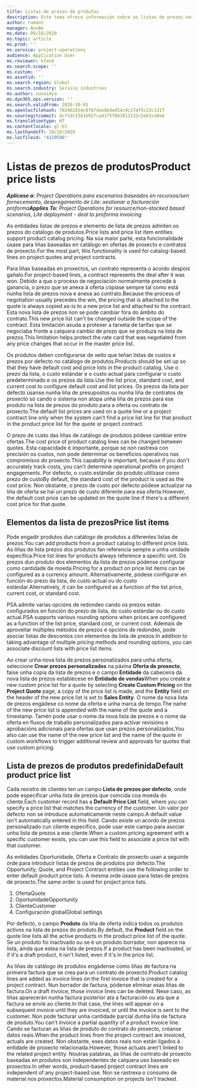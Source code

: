 ```yaml
---
title: Listas de prezos de produtos
description: Este tema ofrece información sobre as listas de prezos nos prezos do catálogo empregados para ofertas e contratos de proxectos.
author: rumant
manager: AnnBe
ms.date: 09/18/2020
ms.topic: article
ms.prod: ''
ms.service: project-operations
audience: Application User
ms.reviewer: kfend
ms.search.scope: ''
ms.custom: ''
ms.assetid: ''
ms.search.region: Global
ms.search.industry: Service industries
ms.author: suvaidya
ms.dyn365.ops.version: ''
ms.search.validFrom: 2020-10-01
ms.openlocfilehash: 702402854c0787dae0bde854c9c274f5c23c131f
ms.sourcegitcommit: 4cf1dc1561b92fca4175f0b3813133c5e63ce8e6
ms.translationtype: HT
ms.contentlocale: gl-ES
ms.lasthandoff: 10/28/2020
ms.locfileid: "4119596"
---
```

# <a name="product-price-lists"></a><span data-ttu-id="196bb-103">Listas de prezos de produtos</span><span class="sxs-lookup"><span data-stu-id="196bb-103">Product price lists</span></span>

<span data-ttu-id="196bb-104">_**Aplícase a:** Project Operations para escenarios baseados en recursos/sen fornecemento, despregamento de Lite: xestionar a facturación proforma_</span><span class="sxs-lookup"><span data-stu-id="196bb-104">_**Applies To:** Project Operations for resource/non-stocked based scenarios, Lite deployment - deal to proforma invoicing_</span></span>

<span data-ttu-id="196bb-105">As entidades listas de prezos e elemento de lista de prezos admiten os prezos do catálogo de produtos.</span><span class="sxs-lookup"><span data-stu-id="196bb-105">Price lists and price list item entities support product catalog pricing.</span></span> <span data-ttu-id="196bb-106">Na súa maior parte, esta funcionalidade úsase para liñas baseadas en catálogo en ofertas de proxecto e contratos de proxecto.</span><span class="sxs-lookup"><span data-stu-id="196bb-106">For the most part, this functionality is used for catalog-based lines on project quotes and project contracts.</span></span>

<span data-ttu-id="196bb-107">Para liñas baseadas en proxectos, un contrato representa o acordo despois gañalo.</span><span class="sxs-lookup"><span data-stu-id="196bb-107">For project-based lines, a contract represents the deal after it was won.</span></span> <span data-ttu-id="196bb-108">Debido a que o proceso de negociación normalmente precede á ganancia, o prezo que se anexa á oferta cópiase sempre tal como está nunha lista de prezos nova e anexa ao contrato.</span><span class="sxs-lookup"><span data-stu-id="196bb-108">Because the process of negotiation usually precedes the win, the pricing that is attached to the quote is always copied as-is to a new price list and attached to the contract.</span></span> <span data-ttu-id="196bb-109">Esta nova lista de prezos non se pode cambiar fóra do ámbito do contrato.</span><span class="sxs-lookup"><span data-stu-id="196bb-109">This new price list can't be changed outside the scope of the contract.</span></span> <span data-ttu-id="196bb-110">Esta limitación axuda a protexer a tarxeta de tarifas que se negociaba fronte a calquera cambio de prezo que se produza na lista de prezos.</span><span class="sxs-lookup"><span data-stu-id="196bb-110">This limitation helps protect the rate card that was negotiated from any price changes that occur in the master price list.</span></span>

<span data-ttu-id="196bb-111">Os produtos deben configurarse de xeito que teñan listas de custos e prezos por defecto no catálogo de produtos.</span><span class="sxs-lookup"><span data-stu-id="196bb-111">Products should be set up so that they have default cost and price lists in the product catalog.</span></span> <span data-ttu-id="196bb-112">Use o prezo da lista, o custo estándar e o custo actual para configurar o custo predeterminado e os prezos da lista.</span><span class="sxs-lookup"><span data-stu-id="196bb-112">Use the list price, standard cost, and current cost to configure default cost and list prices.</span></span> <span data-ttu-id="196bb-113">Os prezos da lista por defecto úsanse nunha liña de presupostos ou nunha liña de contratos de proxecto só cando o sistema non atopa unha liña de prezos para ese produto na lista de prezos do produto para a oferta ou contrato de proxecto.</span><span class="sxs-lookup"><span data-stu-id="196bb-113">The default list prices are used on a quote line or a project contract line only when the system can't find a price list line for that product in the product price list for the quote or project contract.</span></span>

<span data-ttu-id="196bb-114">O prezo de custo das liñas de catálogo de produtos pódese cambiar entre ofertas.</span><span class="sxs-lookup"><span data-stu-id="196bb-114">The cost price of product catalog lines can be changed between quotes.</span></span> <span data-ttu-id="196bb-115">Esta capacidade é importante, porque se non rastrexa con precisión os custos, non pode determinar os beneficios operativos nas compromisos do proxecto.</span><span class="sxs-lookup"><span data-stu-id="196bb-115">This capability is important, because if you don't accurately track costs, you can't determine operational profits on project engagements.</span></span> <span data-ttu-id="196bb-116">Por defecto, o custo estándar do produto utilízase como prezo de custo</span><span class="sxs-lookup"><span data-stu-id="196bb-116">By default, the standard cost of the product is used as the cost price.</span></span> <span data-ttu-id="196bb-117">Non obstante, o prezo de custo por defecto pódese actualizar na liña de oferta se hai un prezo de custo diferente para esa oferta.</span><span class="sxs-lookup"><span data-stu-id="196bb-117">However, the default cost price can be updated on the quote line if there's a different cost price for that quote.</span></span>

## <a name="price-list-items"></a><span data-ttu-id="196bb-118">Elementos da lista de prezos</span><span class="sxs-lookup"><span data-stu-id="196bb-118">Price list items</span></span>

<span data-ttu-id="196bb-119">Pode engadir produtos dun catálogo de produtos a diferentes listas de prezos.</span><span class="sxs-lookup"><span data-stu-id="196bb-119">You can add products from a product catalog to different price lists.</span></span> <span data-ttu-id="196bb-120">As liñas de lista prezos dos produtos fan referencia sempre a unha unidade específica.</span><span class="sxs-lookup"><span data-stu-id="196bb-120">Price list lines for products always reference a specific unit.</span></span> <span data-ttu-id="196bb-121">Os prezos dun produto dos elementos da lista de prezos pódense configurar como cantidade de moeda.</span><span class="sxs-lookup"><span data-stu-id="196bb-121">Pricing for a product on price list items can be configured as a currency amount.</span></span> <span data-ttu-id="196bb-122">Alternativamente, pódese configurar en función do prezo da lista, do custo actual ou do custo estándar.</span><span class="sxs-lookup"><span data-stu-id="196bb-122">Alternatively, it can be configured as a function of the list price, current cost, or standard cost.</span></span>

<span data-ttu-id="196bb-123">PSA admite varias opcións de redondeo cando os prezos están configurados en función do prezo de lista, do custo estándar ou do custo actual.</span><span class="sxs-lookup"><span data-stu-id="196bb-123">PSA supports various rounding options when prices are configured as a function of the list price, standard cost, or current cost.</span></span> <span data-ttu-id="196bb-124">Ademais de aproveitar múltiples métodos de prezos e opcións de redondeo, pode asociar listas de descontos con elementos da lista de prezos.</span><span class="sxs-lookup"><span data-stu-id="196bb-124">In addition to taking advantage of multiple pricing methods and rounding options, you can associate discount lists with price list items.</span></span> 

<span data-ttu-id="196bb-125">Ao crear unha nova lista de prezos personalizados para unha oferta, seleccione **Crear prezos personalizados** na páxina **Oferta de proxecto**, faise unha copia da lista de prezos e o campo **Entidade** da cabeceira da nova lista de prezos establécese en **Entidade de vendas**</span><span class="sxs-lookup"><span data-stu-id="196bb-125">When you create a new custom price list for a quote by selecting **Create Custom Pricing** on the **Project Quote** page, a copy of the price list is made, and the **Entity** field on the header of the new price list is set to **Sales Entity**.</span></span> <span data-ttu-id="196bb-126">O nome da nova lista de prezos engádese co nome da oferta e unha marca de tempo.</span><span class="sxs-lookup"><span data-stu-id="196bb-126">The name of the new price list is appended with the name of the quote and a timestamp.</span></span> <span data-ttu-id="196bb-127">Tamén pode usar o nome da nova lista de prezos e o nome da oferta en fluxos de traballo personalizados para activar revisións e aprobacións adicionais para ofertas que usan prezos personalizados.</span><span class="sxs-lookup"><span data-stu-id="196bb-127">You also can use the name of the new price list and the name of the quote in custom workflows to trigger additional review and approvals for quotes that use custom pricing.</span></span>

 
## <a name="default-product-price-list"></a><span data-ttu-id="196bb-128">Lista de prezos de produtos predefinida</span><span class="sxs-lookup"><span data-stu-id="196bb-128">Default product price list</span></span>
<span data-ttu-id="196bb-129">Cada rexistro de clientes ten un campo **Lista de prezos por defecto**, onde pode especificar unha lista de prezos que coincida coa moeda do cliente.</span><span class="sxs-lookup"><span data-stu-id="196bb-129">Each customer record has a **Default Price List** field, where you can specify a price list that matches the currency of the customer.</span></span> <span data-ttu-id="196bb-130">Un valor por defecto non se introduce automaticamente neste campo.</span><span class="sxs-lookup"><span data-stu-id="196bb-130">A default value isn't automatically entered in this field.</span></span> <span data-ttu-id="196bb-131">Cando existe un acordo de prezos personalizado cun cliente específico, pode usar este campo para asociar unha lista de prezos a ese cliente.</span><span class="sxs-lookup"><span data-stu-id="196bb-131">When a custom pricing agreement with a specific customer exists, you can use this field to associate a price list with that customer.</span></span>

<span data-ttu-id="196bb-132">As entidades Oportunidade, Oferta e Contrato de proxecto usan a seguinte orde para introducir listas de prezos de produtos por defecto.</span><span class="sxs-lookup"><span data-stu-id="196bb-132">The Opportunity, Quote, and Project Contract entities use the following order to enter default product price lists.</span></span> <span data-ttu-id="196bb-133">A mesma orde úsase para listas de prezos de proxecto.</span><span class="sxs-lookup"><span data-stu-id="196bb-133">The same order is used for project price lists.</span></span>

1.  <span data-ttu-id="196bb-134">Oferta</span><span class="sxs-lookup"><span data-stu-id="196bb-134">Quote</span></span>
2.  <span data-ttu-id="196bb-135">Oportunidade</span><span class="sxs-lookup"><span data-stu-id="196bb-135">Opportunity</span></span>
3.  <span data-ttu-id="196bb-136">Cliente</span><span class="sxs-lookup"><span data-stu-id="196bb-136">Customer</span></span>
4.  <span data-ttu-id="196bb-137">Configuración global</span><span class="sxs-lookup"><span data-stu-id="196bb-137">Global settings</span></span> 

<span data-ttu-id="196bb-138">Por defecto, o campo **Produto** da liña de oferta indica todos os produtos activos na lista de prezos do produto.</span><span class="sxs-lookup"><span data-stu-id="196bb-138">By default, the **Product** field on the quote line lists all the active products in the product price list of the quote.</span></span> <span data-ttu-id="196bb-139">Se un produto foi inactivado ou se é un produto borrador, non aparece na lista, aínda que estea na lista de prezos.</span><span class="sxs-lookup"><span data-stu-id="196bb-139">If a product has been inactivated, or if it's a draft product, it isn't listed, even if it's in the price list.</span></span> 

<span data-ttu-id="196bb-140">As liñas de catálogo de produtos engádense como liñas de factura na primeira factura que se crea para un contrato de proxecto.</span><span class="sxs-lookup"><span data-stu-id="196bb-140">Product catalog lines are added as invoice lines on the first invoice that is created for a project contract.</span></span> <span data-ttu-id="196bb-141">Nun borrador de factura, pódense eliminar esas liñas de factura.</span><span class="sxs-lookup"><span data-stu-id="196bb-141">On a draft invoice, those invoice lines can be deleted.</span></span> <span data-ttu-id="196bb-142">Nese caso, as liñas aparecerán nunha factura posterior ata a facturación ou ata que a factura se envíe ao cliente.</span><span class="sxs-lookup"><span data-stu-id="196bb-142">In that case, the lines will appear on a subsequent invoice until they are invoiced, or until the invoice is sent to the customer.</span></span> <span data-ttu-id="196bb-143">Non pode facturar unha cantidade parcial dunha liña de factura de produto.</span><span class="sxs-lookup"><span data-stu-id="196bb-143">You can't invoice a partial quantity of a product invoice line.</span></span> <span data-ttu-id="196bb-144">Cando se facturan as liñas de produto do contrato do proxecto, créanse datos reais.</span><span class="sxs-lookup"><span data-stu-id="196bb-144">When the product lines from the project contract are invoiced, actuals are created.</span></span> <span data-ttu-id="196bb-145">Non obstante, eses datos reais non están ligados á entidade de proxecto relacionada.</span><span class="sxs-lookup"><span data-stu-id="196bb-145">However, those actuals aren't linked to the related project entity.</span></span> <span data-ttu-id="196bb-146">Noutras palabras, as liñas de contrato de proxecto baseadas en produtos son independentes de calquera uso baseado en proxectos.</span><span class="sxs-lookup"><span data-stu-id="196bb-146">In other words, product-based project contract lines are independent of any project-based use.</span></span> <span data-ttu-id="196bb-147">Non se rastrexa o consumo de material nos proxectos.</span><span class="sxs-lookup"><span data-stu-id="196bb-147">Material consumption on projects isn't tracked.</span></span>

